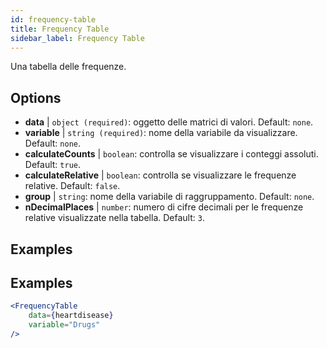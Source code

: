 ```yaml
---
id: frequency-table
title: Frequency Table
sidebar_label: Frequency Table
---
```


Una tabella delle frequenze.

## Options

* __data__ | `object (required)`: oggetto delle matrici di valori. Default: `none`.
* __variable__ | `string (required)`: nome della variabile da visualizzare. Default: `none`.
* __calculateCounts__ | `boolean`: controlla se visualizzare i conteggi assoluti. Default: `true`.
* __calculateRelative__ | `boolean`: controlla se visualizzare le frequenze relative. Default: `false`.
* __group__ | `string`: nome della variabile di raggruppamento. Default: `none`.
* __nDecimalPlaces__ | `number`: numero di cifre decimali per le frequenze relative visualizzate nella tabella. Default: `3`.


## Examples

## Examples

```jsx live
<FrequencyTable
    data={heartdisease} 
    variable="Drugs"
/>
```
